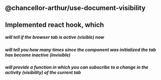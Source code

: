 ## @chancellor-arthur/use-document-visibility

## Implemented react hook, which

##### will tell if the browser tab is active (visible) now
##### will tell you how many times since the component was initialized the tab has become inactive (invisible)
##### will provide a function in which you can subscribe to a change in the activity (visibility) of the current tab
